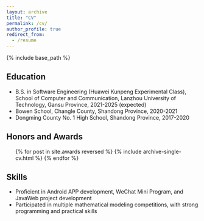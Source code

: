 ```yaml
---
layout: archive
title: "CV"
permalink: /cv/
author_profile: true
redirect_from:
  - /resume
---
```


{% include base_path %}

## Education
* B.S. in Software Engineering (Huawei Kunpeng Experimental Class), School of Computer and Communication, Lanzhou University of Technology, Gansu Province, 2021-2025 (expected)
* Bowen School, Changle County, Shandong Province, 2020-2021
* Dongming County No. 1 High School, Shandong Province, 2017-2020

## Honors and Awards
<ul>
  {% for post in site.awards reversed %}
    {% include archive-single-cv.html %}
  {% endfor %}
</ul>

## Skills
- Proficient in Android APP development, WeChat Mini Program, and JavaWeb project development
- Participated in multiple mathematical modeling competitions, with strong programming and practical skills
